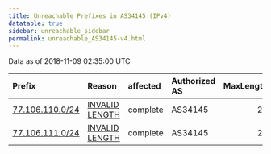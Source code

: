 ```yaml
---
title: Unreachable Prefixes in AS34145 (IPv4)
datatable: true
sidebar: unreachable_sidebar
permalink: unreachable_AS34145-v4.html
---
```


Data as of 2018-11-09 02:35:00 UTC


<div class="datatable-begin"></div>

| Prefix                                                   | Reason                                                                                                    | affected   | Authorized AS   |   MaxLength | Anchor                                         |   unreachable /24s |
|:---------------------------------------------------------|:----------------------------------------------------------------------------------------------------------|:-----------|:----------------|------------:|:-----------------------------------------------|-------------------:|
| [77.106.110.0/24](https://stat.ripe.net/77.106.110.0/24) | [INVALID LENGTH](https://rpki-validator.ripe.net/announcement-preview?asn=AS34145&prefix=77.106.110.0/24) | complete   | AS34145         |          23 | [RIPE](unreachable_RIPE_NCC_RPKI_Root-v4.html) |                  1 |
| [77.106.111.0/24](https://stat.ripe.net/77.106.111.0/24) | [INVALID LENGTH](https://rpki-validator.ripe.net/announcement-preview?asn=AS34145&prefix=77.106.111.0/24) | complete   | AS34145         |          23 | [RIPE](unreachable_RIPE_NCC_RPKI_Root-v4.html) |                  1 |

<div class="datatable-end"></div>